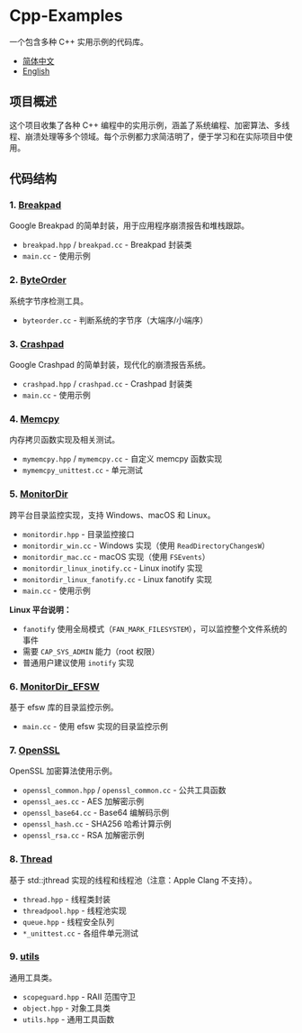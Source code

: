 # Cpp-Examples

一个包含多种 C++ 实用示例的代码库。

- [简体中文](README.md)
- [English](README.en.md)

## 项目概述

这个项目收集了各种 C++ 编程中的实用示例，涵盖了系统编程、加密算法、多线程、崩溃处理等多个领域。每个示例都力求简洁明了，便于学习和在实际项目中使用。

## 代码结构

### 1. [Breakpad](src/Breakpad/)

Google Breakpad 的简单封装，用于应用程序崩溃报告和堆栈跟踪。

- `breakpad.hpp` / `breakpad.cc` - Breakpad 封装类
- `main.cc` - 使用示例

### 2. [ByteOrder](src/ByteOrder/)

系统字节序检测工具。

- `byteorder.cc` - 判断系统的字节序（大端序/小端序）

### 3. [Crashpad](src/Crashpad/)

Google Crashpad 的简单封装，现代化的崩溃报告系统。

- `crashpad.hpp` / `crashpad.cc` - Crashpad 封装类
- `main.cc` - 使用示例

### 4. [Memcpy](src/Memcpy/)

内存拷贝函数实现及相关测试。

- `mymemcpy.hpp` / `mymemcpy.cc` - 自定义 memcpy 函数实现
- `mymemcpy_unittest.cc` - 单元测试

### 5. [MonitorDir](src/MonitorDir/)

跨平台目录监控实现，支持 Windows、macOS 和 Linux。

- `monitordir.hpp` - 目录监控接口
- `monitordir_win.cc` - Windows 实现（使用 `ReadDirectoryChangesW`）
- `monitordir_mac.cc` - macOS 实现（使用 `FSEvents`）
- `monitordir_linux_inotify.cc` - Linux inotify 实现
- `monitordir_linux_fanotify.cc` - Linux fanotify 实现
- `main.cc` - 使用示例

**Linux 平台说明：**

- `fanotify` 使用全局模式（`FAN_MARK_FILESYSTEM`），可以监控整个文件系统的事件
- 需要 `CAP_SYS_ADMIN` 能力（root 权限）
- 普通用户建议使用 `inotify` 实现

### 6. [MonitorDir_EFSW](src/MonitorDir_EFSW/)

基于 efsw 库的目录监控示例。

- `main.cc` - 使用 efsw 实现的目录监控示例

### 7. [OpenSSL](src/OpenSSL/)

OpenSSL 加密算法使用示例。

- `openssl_common.hpp` / `openssl_common.cc` - 公共工具函数
- `openssl_aes.cc` - AES 加解密示例
- `openssl_base64.cc` - Base64 编解码示例
- `openssl_hash.cc` - SHA256 哈希计算示例
- `openssl_rsa.cc` - RSA 加解密示例

### 8. [Thread](src/Thread/)

基于 std::jthread 实现的线程和线程池（注意：Apple Clang 不支持）。

- `thread.hpp` - 线程类封装
- `threadpool.hpp` - 线程池实现
- `queue.hpp` - 线程安全队列
- `*_unittest.cc` - 各组件单元测试

### 9. [utils](src/utils/)

通用工具类。

- `scopeguard.hpp` - RAII 范围守卫
- `object.hpp` - 对象工具类
- `utils.hpp` - 通用工具函数
